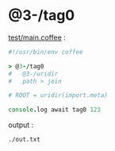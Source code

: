 [‼️]: ✏️README.mdt

# @3-/tag0

[test/main.coffee](./test/main.coffee) :

```coffee
#!/usr/bin/env coffee

> @3-/tag0
#   @3-/uridir
#   path > join

# ROOT = uridir(import.meta)

console.log await tag0 123
```

output :

```
./out.txt
```
